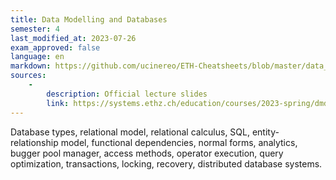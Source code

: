```yaml
---
title: Data Modelling and Databases
semester: 4
last_modified_at: 2023-07-26
exam_approved: false
language: en
markdown: https://github.com/ucinereo/ETH-Cheatsheets/blob/master/data_modelling_and_databases/summary.md
sources:
    -
        description: Official lecture slides
        link: https://systems.ethz.ch/education/courses/2023-spring/dmdb.html
---
```

Database types, relational model, relational calculus, SQL, entity-relationship model, functional dependencies, normal forms, analytics, bugger pool manager, access methods, operator execution, query optimization, transactions, locking, recovery, distributed database systems.
